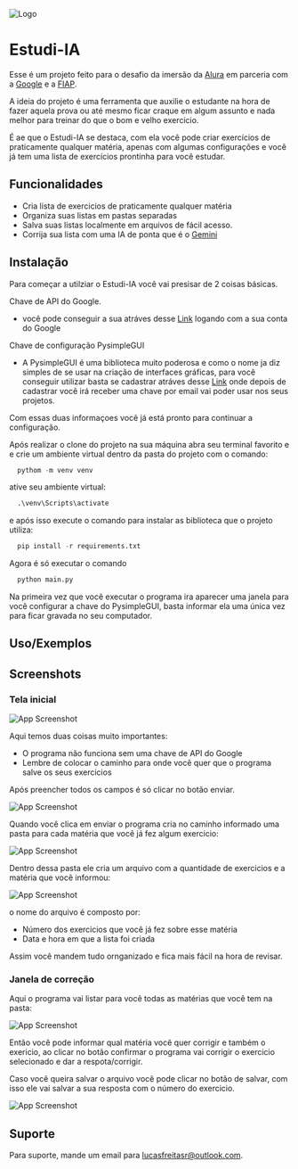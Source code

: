 
![Logo](/src/images/LOGO.jpg)


# Estudi-IA

Esse é um projeto feito para o desafio da imersão da [Alura](https://www.alura.com.br/) em parceria com a [Google](https://www.google.com.br/) e a [FIAP](https://www.fiap.com.br/).

A ideia do projeto é uma ferramenta que auxilie o estudante na hora de fazer aquela prova ou até mesmo ficar craque em algum assunto e nada melhor para treinar do que o bom e velho exercicio.

É ae que o Estudi-IA se destaca, com ela você pode criar exercícios  de praticamente qualquer matéria, apenas com algumas configurações e você já tem uma lista de exercícios  prontinha para você estudar.




## Funcionalidades

- Cria lista de exercicios de praticamente qualquer matéria
- Organiza suas listas em pastas separadas
- Salva suas listas localmente em arquivos de fácil acesso.
- Corrija sua lista com uma IA de ponta que é o [Gemini](https://gemini.google.com/app)


## Instalação

Para começar a utilziar o Estudi-IA você vai presisar de 2 coisas básicas.

Chave de API do Google.
  - você pode conseguir a sua atráves desse [Link](https://aistudio.google.com/app/apikey) logando com a sua conta do Google

Chave de configuração PysimpleGUI 
  - A PysimpleGUI é uma biblioteca muito poderosa e como o nome ja diz simples de se usar na criação de interfaces gráficas, para você conseguir utilizar basta se cadastrar atráves desse [Link](https://www.pysimplegui.com/pricing) onde depois de cadastrar você irá receber uma chave por email vai poder usar nos seus projetos.

Com essas duas informaçoes você já está pronto para continuar a configuração.


Após realizar o clone do projeto na sua máquina abra seu terminal favorito e e crie um ambiente virtual dentro da pasta do projeto com o comando:

````python
  pythom -m venv venv
````
ative seu ambiente virtual:
````python
  .\venv\Scripts\activate
````
e após isso execute o comando para instalar as biblioteca que o projeto utiliza:

```python
  pip install -r requirements.txt
```
Agora é só executar o comando

```python
  python main.py
```

Na primeira vez que você executar o programa ira aparecer uma janela para você configurar a chave do PysimpleGUI, basta informar ela uma única vez para ficar gravada no seu computador.


    
## Uso/Exemplos



## Screenshots
### Tela inicial
![App Screenshot](/src/images/TELA_INICIAL.png)

Aqui temos duas coisas muito importantes:
  - O programa não funciona sem uma chave de API do Google
  - Lembre de colocar o caminho para onde você quer que o programa salve os seus exercicios

  Após preencher todos os campos é só clicar no botão enviar.

  ![App Screenshot](/src/images/CAMPOS_PREENCHIDOS.png)

Quando você clica em enviar o programa cria no caminho informado uma pasta para cada matéria que você já fez algum exercicio:

![App Screenshot](/src/images/PASTA_EXERCICIOS.png)

Dentro dessa pasta ele cria um arquivo com a quantidade de exercicios e a matéria que você informou:

![App Screenshot](/src/images/EXERCICIO.png)

o nome do arquivo é composto por:
  - Número dos exercicios que você já fez sobre esse matéria
  - Data e hora em que a lista foi criada

Assim você mandem tudo ornganizado e fica mais fácil na hora de revisar.

### Janela de correção

Aqui o programa vai listar para você todas as matérias que você tem na pasta:

![App Screenshot](/src/images/JANELA_CORRECAO.png)

Então você pode informar qual matéria você quer corrigir e também o exericio, ao clicar no botão confirmar o programa vai corrigir o exercicio selecionado e dar a respota/corrigir.

Caso você queira salvar o arquivo você pode clicar no botão de salvar, com isso ele vai salvar a sua resposta com o número do exercicio.

![App Screenshot](/src/images/RESPOSTA.png)


## Suporte

Para suporte, mande um email para lucasfreitasr@outlook.com.
